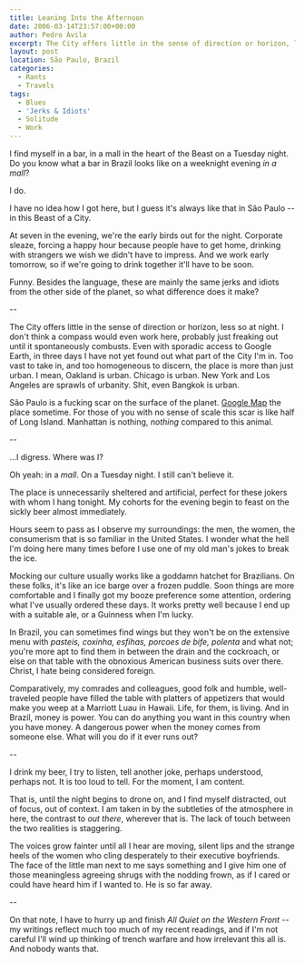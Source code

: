 ```yaml
---
title: Leaning Into the Afternoon
date: 2006-03-14T23:57:00+00:00
author: Pedro Ávila
excerpt: The City offers little in the sense of direction or horizon, less so at night.
layout: post
location: São Paulo, Brazil
categories:
  - Rants
  - Travels
tags:
  - Blues
  - 'Jerks & Idiots'
  - Solitude
  - Work
---
```

I find myself in a bar, in a mall in the heart of the Beast on a Tuesday night. Do you know what a bar in Brazil looks like on a weeknight evening _in a mall_?

I do.

I have no idea how I got here, but I guess it's always like that in São Paulo -- in this Beast of a City.

At seven in the evening, we're the early birds out for the night. Corporate sleaze, forcing a happy hour because people have to get home, drinking with strangers we wish we didn't have to impress. And we work early tomorrow, so if we're going to drink together it'll have to be soon.

Funny. Besides the language, these are mainly the same jerks and idiots from the other side of the planet, so what difference does it make?

--

The City offers little in the sense of direction or horizon, less so at night. I don't think a compass would even work here, probably just freaking out until it spontaneously combusts. Even with sporadic access to Google Earth, in three days I have not yet found out what part of the City I'm in. Too vast to take in, and too homogeneous to discern, the place is more than just urban. I mean, Oakland is urban. Chicago is urban. New York and Los Angeles are sprawls of urbanity. Shit, even Bangkok is urban.

São Paulo is a fucking scar on the surface of the planet. [Google Map](https://maps.google.com/maps?f=q&hl=en&q=Sao+Paulo,+Brazil&ll=-23.53,-46.630001&spn=0.959428,1.900635&t=k) the place sometime. For those of you with no sense of scale this scar is like half of Long Island. Manhattan is nothing, _nothing_ compared to this animal.

--

...I digress. Where was I?

Oh yeah: in a _mall_. On a Tuesday night. I still can't believe it.

The place is unnecessarily sheltered and artificial, perfect for these jokers with whom I hang tonight. My cohorts for the evening begin to feast on the sickly beer almost immediately.

Hours seem to pass as I observe my surroundings: the men, the women, the consumerism that is so familiar in the United States. I wonder what the hell I'm doing here many times before I use one of my old man's jokes to break the ice.

Mocking our culture usually works like a goddamn hatchet for Brazilians. On these folks, it's like an ice barge over a frozen puddle. Soon things are more comfortable and I finally got my booze preference some attention, ordering what I've usually ordered these days. It works pretty well because I end up with a suitable ale, or a Guinness when I'm lucky.

In Brazil, you can sometimes find wings but they won't be on the extensive menu with _pasteis, coxinha, esfihas, porcoes de bife, polenta_ and what not; you're more apt to find them in between the drain and the cockroach, or else on that table with the obnoxious American business suits over there. Christ, I hate being considered foreign.

Comparatively, my comrades and colleagues, good folk and humble, well-traveled people have filled the table with platters of appetizers that would make you weep at a Marriott Luau in Hawaii. Life, for them, is living. And in Brazil, money is power. You can do anything you want in this country when you have money. A dangerous power when the money comes from someone else. What will you do if it ever runs out?

--

I drink my beer, I try to listen, tell another joke, perhaps understood, perhaps not. It is too loud to tell. For the moment, I am content.

That is, until the night begins to drone on, and I find myself distracted, out of focus, out of context. I am taken in by the subtleties of the atmosphere in here, the contrast to _out there_, wherever that is. The lack of touch between the two realities is staggering.

The voices grow fainter until all I hear are moving, silent lips and the strange heels of the women who cling desperately to their executive boyfriends. The face of the little man next to me says something and I give him one of those meaningless agreeing shrugs with the nodding frown, as if I cared or could have heard him if I wanted to. He is so far away.

--

On that note, I have to hurry up and finish _All Quiet on the Western Front_ -- my writings reflect much too much of my recent readings, and if I'm not careful I'll wind up thinking of trench warfare and how irrelevant this all is. And nobody wants that.